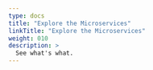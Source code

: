 ```yaml
---
type: docs
title: "Explore the Microservices"
linkTitle: "Explore the Microservices"
weight: 010
description: >
  See what's what.
---
```


